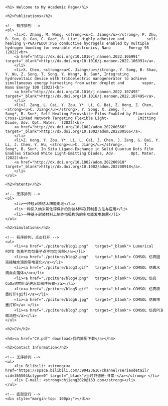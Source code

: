 
    <h1> Welcome to My Academic Page</h1>

    <h2>Publications</h2>

    <!-- 有序排列 -->
    <ol>
        <li>C. Zhang, M. Wang, <strong><u>C. Jiang</u></strong>, P. Zhu, B. Sun, Q. Gao, C. Gao*, R. Liu*, Highly adhesive and          self-healing γ-PGA/PEDOT:PSS conductive hydrogels enabled by multiple hydrogen bonding for wearable electronics, Nano        Energy 95 (2022)<br>
        <a href="http://dx.doi.org/10.1016/j.nanoen.2022.106991"            target="_blank">http://dx.doi.org/10.1016/j.nanoen.2022.106991</a>.
        </li>
        <li>X. Chen, <strong><u>C. Jiang</u></strong>, Y. Song, B. Shao, Y. Wu, Z. Song, T. Song, Y. Wang*, B. Sun*, Integrating        hydrovoltaic device with triboelectric nanogenerator to achieve simultaneous energy harvesting from water droplet and        vapor, Nano Energy 100 (2022)<br>
        <a href="http://dx.doi.org/10.1016/j.nanoen.2022.107495" target="_blank">http://dx.doi.org/10.1016/j.nanoen.2022.107495</a>.
        </li>
        <li>J. Zang, L. Cai, Y. Zou, Y*. Li, G. Bai, Z. Hong, Z. Chen, <strong><u>C. Jiang</u></strong>, Y. Song, X. Zeng, T.           Song*, B. Sun*, Self‐Healing Perovskite Films Enabled by Fluorinated Cross‐Linked Network Targeting Flexible Light‐             Emitting Diode, Adv. Opt. Mater.  (2022)<br>
        <a href="http://dx.doi.org/10.1002/adom.202200566"        target="_blank">http://dx.doi.org/10.1002/adom.202200566</a>.   
        </li>
        <li>Z. Hong, Y. Zou, Y*. Li, L. Cai, Z. Chen, J. Zang, G. Bai, Y. Li, J. Chen, Y. Wu, <strong><u>C. Jiang</u></strong>,         T. Song*, B. Sun*, In Situ Ligand‐Exchange in Solid Quantum Dots Film Enables Stacked White Light‐Emitting Diodes, Adv.       Opt. Mater.  (2022)<br>
        <a href="http://dx.doi.org/10.1002/adom.202200918"    target="_blank">http://dx.doi.org/10.1002/adom.202200918</a>.    
        </li>
    </ol>

    <h2>Patents</h2>

    <!-- 无序排列 -->
    <ol>
        <li>一种硅异质结太阳能电池</li>
        <li>一种引入纳米氧化锌保护的封装材料及其制备方法与应用</li>
        <li>一种基于封装材料上制作电极构筑的多功能发电装置</li>
    </ol>

    <h2>Simulations</h2>

    <!-- 有序排列，点击打开 -->
    <ul>
        <li><a href="./pciture/blog1.png"   target="_blank"> Lumerical FDTD 仿真不均匀量子点不均匀沉积</a></li>
        <li><a href="./pciture/blog2.png"   target="_blank"> COMSOL 仿真固液接触水滴的带电变化</a></li>
        <li><a href="./pciture/blog3.gif"   target="_blank"> COMSOL 仿真水滴自由落体</a></li>
        <li><a href="./pciture/blog4.png"   target="_blank"> COMSOL 仿真CoOx结构化促进水伏器件传输</a></li>
        <li><a href="./pciture/blog5.gif"   target="_blank"> COMSOL 仿真喷墨打印(gif)</a></li>
        <li><a href="./pciture/blog6.jpg"   target="_blank"> COMSOL 仿真喷墨打印</a> </li>
        <li><a href="./pciture/blog7.png"   target="_blank"> COMSOL 仿真PCB微流控</a></li>
    </ul>

    <h2>CV</h2>

    <h4><a href="CV.pdf" download>我的简历下载</a></h4>     

    <h2>Contact Information</h2>

    <!-- 无序排列 -->
    <ul>
        <li> Bilibili: <strong><a href="https://space.bilibili.com/390423616/channel/seriesdetail?sid=365504&ctype=0" target="_blank">当时只道是-寻常-</a></strong> </li>
        <li> E-mail: <strong>chjiang2020@163.com</strong></li>
    </ul>

    <!-- 底部空行 -->
    <div style="margin-top: 100px;"></div>

